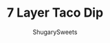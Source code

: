 ---
layout: ../../layouts/MarkdownPostLayout.astro
title: 7 Layer Taco Dip 
author: ShugarySweets
pubDate: 2018-10-16
description: "7 Layer Taco Dip is the perfect game day appetizer. Give it a twist for Halloween by adding a spooky web!"
image_url: https://www.shugarysweets.com/wp-content/uploads/2018/10/7-layer-taco-dip-5.jpg
tags: ["Appetizers","Mexican"]
calories: 318
protein: 19
carbohydrates: 6
fats: 25
fiber: 1
ingredients: ["1 pound ground beef","2 packages taco seasoning (divided)","8 ounce cream cheese, softened","16 sour cream, divided","1 can (4 ounce) green chilies","1 jar (15 ounce) thick and chunky salsa","1 1/4 cup shredded taco cheese, divided","1 cup guacamole","1 roma tomato, diced","1 green onion, sliced","2 Tablespoons sliced black olives"]
serves: 10
time: "20 minutes"
prepTime: "15 minutes"
instructions: ["Choose your dish. I used a 9.25-inch pie plate made for deep dish pies! You could also use a square or round baking dish, a large platter, or a bowl. You decide!","Layer 1: Blend cream cheese, 1 cup sour cream and 1 package taco seasoning until smooth. Spread in bottom of pie plate.","Layer 2: Meat or Beans. Brown your ground beef in a medium skillet over high heat until all the pink is out. Drain meat and add 1 package taco seasoning (no water needed). Spread meat over the first layer. If you prefer, use a can of refried beans instead of meat.","Layer 3: Spread diced green chilies over meat layer (no need to drain).","Layer 4: Salsa. Use a thick and chunky salsa and spread over green chilies.","Layer 5: Shredded cheese. Add about 1 cup of shredded cheese sprinkled over the top of the salsa.","Layer 6: Guacamole. Spread 1 cup of either homemade guacamole or already prepared guacamole over the salsa.","Layer 7: Sour Cream. Spread 1 cup of sour cream over the top of the guacamole. If making the spider web, skip spreading it, and instead put the cup of sour cream in a ziploc bag. Snip off the corners and pipe over the top of the guacamole. Start by making the lines, then connect them to create a web.","Add the finishing touch by sprinkling the diced tomato, green onion, remaining 1/4 cup of shredded cheese, and black olives to the edges of the pan. (If not making the web, you can sprinkle this all over the top of the sour cream instead).","Add some fake spiders and serve with tortilla chips! ENJOY!"]
nutrition: ["318 calories","6 grams carbohydrates","90 milligrams cholesterol","25 grams fat","1 grams fiber","19 grams protein","12 grams saturated fat","262 milligrams sodium","2 grams sugar","1 grams trans fat","9 grams unsaturated fat"]
---
